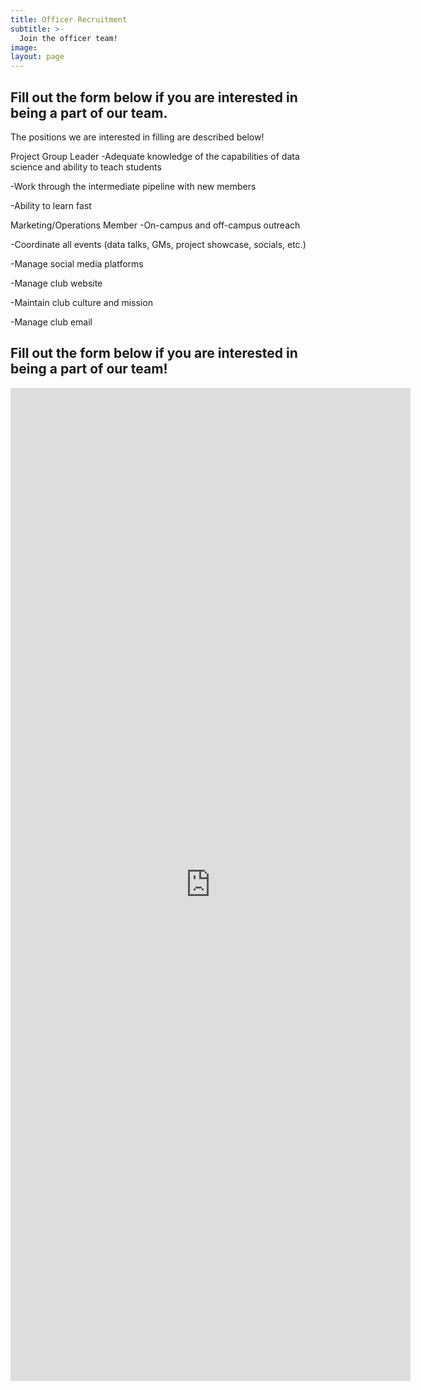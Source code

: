 ```yaml
---
title: Officer Recruitment
subtitle: >-
  Join the officer team!
image:
layout: page
---
```


## Fill out the form below if you are interested in being a part of our team.

The positions we are interested in filling are described below!

Project Group Leader
-Adequate knowledge of the capabilities of data science and ability to teach students

-Work through the intermediate pipeline with new members

-Ability to learn fast

Marketing/Operations Member
-On-campus and off-campus outreach

-Coordinate all events (data talks, GMs, project showcase, socials, etc.)

-Manage social media platforms

-Manage club website

-Maintain club culture and mission

-Manage club email

## Fill out the form below if you are interested in being a part of our team!

<iframe src="https://docs.google.com/forms/d/e/1FAIpQLSc3OL6k6p2Wnue8xuKQhtyoIVhk0rl4mAQIn3DYWT_PVXaSvA/viewform?embedded=true" width="640" height="1589" frameborder="0" marginheight="0" marginwidth="0">Loading…</iframe>
